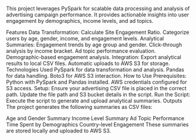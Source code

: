 This project leverages PySpark for scalable data processing and analysis of advertising campaign performance. It provides actionable insights into user engagement by demographics, income levels, and ad topics.

Features
Data Transformation:
Calculate Site Engagement Ratio.
Categorize users by age, gender, income, and engagement levels.
Analytical Summaries:
Engagement trends by age group and gender.
Click-through analysis by income bracket.
Ad topic performance evaluation.
Demographic-based engagement analysis.
Integration:
Export analytical results to local CSV files.
Automatic uploads to AWS S3 for storage.
Technologies Used
PySpark for data transformation and analysis.
Pandas for data handling.
Boto3 for AWS S3 interaction.
How to Use
Prerequisites:
Python with PySpark and Pandas installed.
AWS credentials configured for S3 access.
Setup:
Ensure your advertising CSV file is placed in the correct path.
Update the file path and S3 bucket details in the script.
Run the Script:
Execute the script to generate and upload analytical summaries.
Outputs
The project generates the following summaries as CSV files:

Age and Gender Summary
Income Level Summary
Ad Topic Performance
Time Spent by Demographics
Country-level Engagement
These summaries are stored locally and uploaded to AWS S3.
